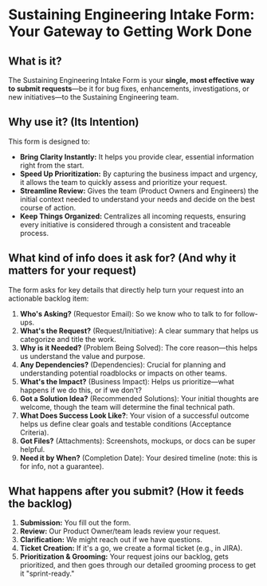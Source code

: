 # Sustaining Engineering Intake Form: Your Gateway to Getting Work Done

## What is it?

The Sustaining Engineering Intake Form is your **single, most effective way to submit requests**—be it for bug fixes, enhancements, investigations, or new initiatives—to the Sustaining Engineering team.

## Why use it? (Its Intention)

This form is designed to:

* **Bring Clarity Instantly:** It helps you provide clear, essential information right from the start.
* **Speed Up Prioritization:** By capturing the business impact and urgency, it allows the team to quickly assess and prioritize your request.
* **Streamline Review:** Gives the team (Product Owners and Engineers) the initial context needed to understand your needs and decide on the best course of action.
* **Keep Things Organized:** Centralizes all incoming requests, ensuring every initiative is considered through a consistent and traceable process.

## What kind of info does it ask for? (And why it matters for your request)

The form asks for key details that directly help turn your request into an actionable backlog item:

1. **Who's Asking?** (Requestor Email): So we know who to talk to for follow-ups.
2. **What's the Request?** (Request/Initiative): A clear summary that helps us categorize and title the work.
3. **Why is it Needed?** (Problem Being Solved): The core reason—this helps us understand the value and purpose.
4. **Any Dependencies?** (Dependencies): Crucial for planning and understanding potential roadblocks or impacts on other teams.
5. **What's the Impact?** (Business Impact): Helps us prioritize—what happens if we do this, or if we don't?
6. **Got a Solution Idea?** (Recommended Solutions): Your initial thoughts are welcome, though the team will determine the final technical path.
7. **What Does Success Look Like?**: Your vision of a successful outcome helps us define clear goals and testable conditions (Acceptance Criteria).
8. **Got Files?** (Attachments): Screenshots, mockups, or docs can be super helpful.
9. **Need it by When?** (Completion Date): Your desired timeline (note: this is for info, not a guarantee).

## What happens after you submit? (How it feeds the backlog)

1. **Submission:** You fill out the form.
2. **Review:** Our Product Owner/team leads review your request.
3. **Clarification:** We might reach out if we have questions.
4. **Ticket Creation:** If it's a go, we create a formal ticket (e.g., in JIRA).
5. **Prioritization & Grooming:** Your request joins our backlog, gets prioritized, and then goes through our detailed grooming process to get it "sprint-ready."
